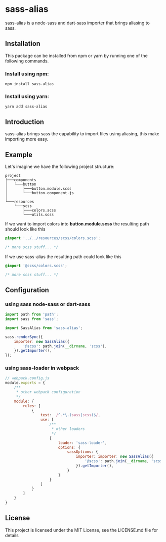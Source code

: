 # sass-alias

sass-alias is a node-sass and dart-sass importer that brings aliasing to sass.

## Installation

This package can be installed from npm or yarn by running one of the following commands.

### Install using **npm**:

```
npm install sass-alias
```

### Install using **yarn**:

```
yarn add sass-alias
```

## Introduction

sass-alias brings sass the capability to import files using aliasing, this make importing more easy.

## Example

Let's imagine we have the following project structure:

```
project
├───components
│   └───button
│       ├───button.module.scss
│	    └───button.component.js
│
└───resources
	└───scss
        ├───colors.scss
	    └───utils.scss
```

If we want to import colors into **button.module.scss** the resulting path should look like this

```scss
@import '../../resources/scss/colors.scss';

/* more scss stuff... */
```

If we use sass-alias the resulting path could look like this

```scss
@import '@scss/colors.scss';

/* more scss stuff... */
```

## Configuration

### using sass **node-sass** or **dart-sass**

```javascript
import path from 'path';
import sass from 'sass';

import SassAlias from 'sass-alias';

sass.renderSync({
	importer: new SassAlias({
		'@scss': path.join(__dirname, 'scss'),
	}).getImporter(),
});
```

### using sass-loader in **webpack**

```javascript
// webpack.config.js
module.exports = {
	/**
	 * other webpack configuration
	 */
	module: {
		rules: [
			{
				test:  /^.*\.(sass|scss)$/,
				use: [
					/**
					 * other loaders
					 */
					{
						loader: 'sass-loader',
						options: {
							sassOptions: {
								importer: importer: new SassAlias({
									'@scss': path.join(__dirname, 'scss'),
								}).getImporter(),
							}
						}
					}
				]
			}
		]
	}
}

```

## License

This project is licensed under the MIT License, see the LICENSE.md file for details
